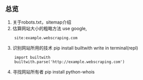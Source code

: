 ## 总览
1. 关于robots.txt，sitemap介绍
2. 估算网站大小的粗略方法
use google,  
```
    site:example.webscraping.com
```
3. 识别网站所用的技术
pip install builtwith
write in terminal(repl)
```
    import builtwith
    builtwith.parse('http://example.webscraping.com')
```
4. 寻找网站所有者
pip install python-whois

 